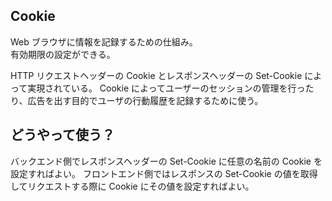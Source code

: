 ## Cookie

Web ブラウザに情報を記録するための仕組み。  
有効期限の設定ができる。

HTTP リクエストヘッダーの Cookie とレスポンスヘッダーの Set-Cookie によって実現されている。
Cookie によってユーザーのセッションの管理を行ったり、広告を出す目的でユーザの行動履歴を記録するために使う。

## どうやって使う？

バックエンド側でレスポンスヘッダーの Set-Cookie に任意の名前の Cookie を設定すればよい。
フロントエンド側ではレスポンスの Set-Cookie の値を取得してリクエストする際に Cookie にその値を設定すればよい。
